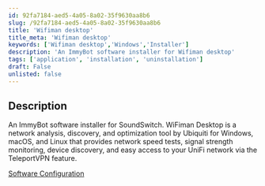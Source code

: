 ```yaml
---
id: 92fa7184-aed5-4a05-8a02-35f9630aa8b6
slug: /92fa7184-aed5-4a05-8a02-35f9630aa8b6
title: 'Wifiman desktop'
title_meta: 'Wifiman desktop'
keywords: ['Wifiman desktop','Windows','Installer']
description: 'An ImmyBot software installer for Wifiman desktop'
tags: ['application', 'installation', 'uninstallation']
draft: False
unlisted: false
---
```


## Description

An ImmyBot software installer for SoundSwitch. WiFiman Desktop is a network analysis, discovery, and optimization tool by Ubiquiti for Windows, macOS, and Linux that provides network speed tests, signal strength monitoring, device discovery, and easy access to your UniFi network via the TeleportVPN feature.

[Software Configuration](https://github.com/ProVal-Tech/immybot/blob/main/software/wifiman-desktop.toml)